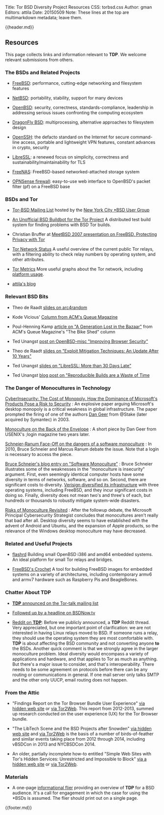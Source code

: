 Title: Tor BSD Diversity Project Resources
CSS: torbsd.css
Author: gman
Editors: attila
Date: 20150509
Note: These lines at the top are multimarkdown metadata; leave them.

{{header.md}}

## Resources ##

This page collects links and information relevant to __TDP__.
We welcome relevant submissions from others.


### The BSDs and Related Projects ###

* [FreeBSD](https://www.freebsd.org): performance, cutting-edge networking and filesystem features

* [NetBSD](http://www.netbsd.org): portability, stability, support for many devices

* [OpenBSD](http://www.openbsd.org): security, correctness, standards-compliance, leadership in addressing serious issues confronting the computing ecosystem

* [DragonFly BSD](http://www.dragonflybsd.org): multiprocessing, alternative approaches to filesystem design

* [OpenSSH](http://www.openssh.com): the defacto standard on the Internet for secure command-line access, portable and lightweight VPN features, constant advances in crypto, security

* [LibreSSL](http://www.libressl.org): a renewed focus on simplicity, correctness and sustainability/maintainability for TLS

* [FreeNAS](https://www.freenas.org): FreeBSD-based networked-attached storage system

* [OPNSense firewall](https://opnsense.org): easy-to-use web interface to OpenBSD's packet filter (pf) on a FreeBSD base


### BSDs and Tor ###

* [Tor-BSD Mailing List](http://lists.nycbug.org/mailman/listinfo/tor-bsd) hosted by the [New York City *BSD User Group](http://www.nycbug.org)

* [An Unofficial BSD Buildbot for the Tor Project](http://buildbot.pixelminers.net)
  A distributed test build system for finding problems with BSD Tor builds.

* Christian Bruffer at [MeetBSD 2007 presentation on FreeBSD, Protecting Privacy with Tor](https://www.youtube.com/watch?v=OwBh8ro7xHQ)

* [Tor Network Status](http://torstatus.rueckgr.at/)
  A useful overview of the current public Tor relays, with a filtering ability to check relay numbers by operating system, and other attributes.

* [Tor Metrics](http://metrics.torproject.org/)
  More useful graphs about the Tor network, including [platform usage](https://metrics.torproject.org/platforms.html).

* [attila's blog](http://trac.haqistan.net)

### Relevant BSD Bits ###

* Theo de Raadt [slides on arc4random](http://www.openbsd.org/papers/hackfest2014-arc4random/index.html)

* Kode Vicious' [Column from ACM's Queue Magazine](https://queue.acm.org/listing.cfm?typefilter=Kodevicious&sort=publication_date&order=desc&qc_type=Kodevicious&article_type=&item_topic=all&filter_type=topic&page_title=Kode%20Vicious&filter=all)

* Poul-Henning Kamp [article on "A Generation Lost in the Bazaar"](https://queue.acm.org/detail.cfm?id=2349257) from ACM's Queue Magazine's "The Bike Shed" column

* Ted Unangst [post on OpenBSD-misc "Improving Browser Security"](https://marc.info/?l=openbsd-misc&m=142523501726732)

* Theo de Raadt [slides on "Exploit Mitigation Techniques: An Update After 10 Years"](http://www.openbsd.org/papers/ru13-deraadt/)

* Ted Unangst [slides on "LibreSSL: More than 30 Days Late"](http://www.openbsd.org/papers/eurobsdcon2014-libressl.html)

* Ted Unangst [blog post on "Reproducible Builds are a Waste of Time](http://www.tedunangst.com/flak/post/reproducible-builds-are-a-waste-of-time)

### The Danger of Monocultures in Technology ###

[CyberInsecurity: The Cost of Monopoly. How the Dominance of Microsoft's Products Pose a Risk to Security](http://www.ccianet.org/papers/cybersecurity.pdf)
:    An explosive paper arguing Microsoft's desktop monopoly is a critical weakness in global infrastructure. The paper prompted the firing of one of the authors [Dan Geer](https://en.wikipedia.org/wiki/Dan_Geer) from @Stake (later acquired by Symantec) in 2003.

[Monoculture on the Back of the Envelope](https://www.usenix.org/legacy/publiccations/login/2005-12/openpds/geer.pdf)
:    A short piece by Dan Geer from USENIX's ;login magazine two years later.

[Schneier-Ranum Face-Off on the dangers of a software monoculture](http://searchsecurity.techtarget.com/magazineContent/Schneier-Ranum-Face-Off-on-the-dangers-of-a-software-monoculture)
:    In 2010, Bruce Schneier and Marcus Ranum debate the issue. Note that a login is necessary to access the piece.

[Bruce Schneier's blog entry on "Software Monoculture"](https://www.schneier.com/blog/archives/2010/12/software_monocu.html)
:    Bruce Schneier illustrates some of the weaknesses in the "monoculture is insecurity" argument. First, even seemingly identical computer hosts have some diversity in terms of networks, software, and so on. Second, there are significant costs to diversity. [Verisign diversified its infrastructure](http://www.eweek.com/enterprise-apps/verisign-embraces-open-source-freebsd-for-diversity) with three operating systems, including FreeBSD, and they incur significant costs in doing so. Finally, diversity does not mean two's and three's of each, but hundreds or thousands to robustly mitigate system-wide disasters.

[Risks of Monoculture Revisited](https://blogs.microsoft.com/cybertrust/2010/12/03/risks-of-monoculture-revisited/)
:    After the followup debate, the Microsoft Principal Cybersecurity Strategist concludes that monocultures aren't really that bad after all. Desktop diversity seems to have established with the advent of Android and Ubuntu, and the expansion of Apple products, so the relevance of the Windows desktop monoculture may have decreased.

### Related and Useful Projects ###

* [flashrd](http://www.nmedia.net/flashrd)
  Building small OpenBSD i386 and amd64 embedded systems. An ideal platform for small Tor relays and bridges.

* [FreeBSD's Crochet](https://github.com/freebsd/crochet)
  A tool for building FreeBSD images for embedded systems on a variety of architectures, including contemporary armv6 and armv7 hardware such as Raspberry Pis and BeagleBones. 


### Chatter About __TDP__ ###

* [__TDP__ announced on the Tor-talk mailing list](https://lists.torproject.org/pipermail/tor-talk/2015-April/037649.html)

* [Followed up by a headline on BSDNow.tv](http://www.bsdnow.tv/episodes/2015_05_06-below_the_clouds)

* [Reddit on __TDP__](https://www.reddit.com/r/linux/comments/356iyy/torbsd_diversity_project_help_move_tor_nodes_from/):
  Before we publicly announced, a __TDP__ Reddit thread. Very appreciated, but one important point of clarification: we are not interested in having Linux relays moved to BSD. If someone runs a relay, they should use the operating system they are most comfortable with. __TDP__ is about affecting the BSD community and not converting anyone __to__ the BSDs. Another quick comment is that we strongly agree in the larger monoculture problem. Ideal diversity would encompass a variety of applications and hardware, and that applies to Tor as much as anything. But there's a major issue to consider, and that's interoperability. There needs to be some agreement on protocols before there can be any routing or communications in general. If one mail server only talks SMTP and the other only UUCP, email routing does not happen.

### From the Attic ###

* "Findings Report on the Tor Browser Bundle User Experience" [via hidden web site](http://l7plhliaaob6puqw.onion) or [via Tor2Web](https://l7plhliaaob6puqw.tor2web.org). This report from 2012-2013, summed up research conducted on the user experience (UX) for the Tor Browser bundle.

* "The LibTech Scene and the BSD Projects after Snowden" [via hidden web site](http://twvihadsu5oznuux.onion) and [via Tor2Web](https://twvihadsu5oznuux.tor2web.org) is the basis of a number of birds-of-feather and similar events taking place from 2012 through 2014, including vBSDCon in 2013 and NYCBSDCon 2014.

* An older, partially incomplete how-to entitled "Simple Web Sites with Tor's Hidden Services: Unrestricted and Impossible to Block" [via a hidden web site](http://3vk2dyth3w4zxdba.onion) or [via Tor2Web](https://3vk2dyth3w4zxdba.tor2web.org).

### Materials ###

* A one-page [informational flier](materials/flier-bsd.html) providing an overview of __TDP__ for a BSD audience.  It's a call for engagement in which the case for using the *BSDs is assumed. The flier should print out on a single page.

{{footer.md}}
